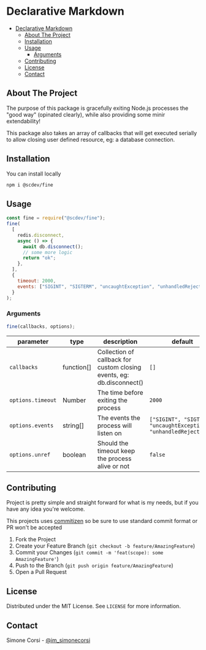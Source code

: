 # Declarative Markdown

<!-- PROJECT SHIELDS -->

<!-- ![tests](https://github.com/simonecorsi/go-declarative-markdown/workflows/test/badge.svg) -->

<!-- toc -->

- [Declarative Markdown](#declarative-markdown)
  - [About The Project](#about-the-project)
  - [Installation](#installation)
  - [Usage](#usage)
    - [Arguments](#arguments)
  - [Contributing](#contributing)
  - [License](#license)
  - [Contact](#contact)

<!-- tocstop -->

## About The Project

The purpose of this package is gracefully exiting Node.js processes the "good way" (opinated clearly), while also providing some minir extendability!

This package also takes an array of callbacks that will get executed serially to allow closing user defined resource, eg: a database connection.

<!-- GETTING STARTED -->

## Installation

You can install locally

```sh
npm i @scdev/fine
```

<!-- USAGE EXAMPLES -->

## Usage

```js
const fine = require("@scdev/fine");
fine(
  [
    redis.disconnect,
    async () => {
      await db.disconnect();
      // some more logic
      return "ok";
    },
  ],
  {
    timeout: 2000,
    events: ["SIGINT", "SIGTERM", "uncaughtException", "unhandledRejection"],
  }
);
```

### Arguments

```js
fine(callbacks, options);
```

| parameter         | type       | description                                                           | default                                                            |
| ----------------- | ---------- | --------------------------------------------------------------------- | ------------------------------------------------------------------ |
| `callbacks`       | function[] | Collection of callback for custom closing events, eg: db.disconnect() | `[]`                                                               |
| `options.timeout` | Number     | The time before exiting the process                                   | `2000`                                                             |
| `options.events`  | string[]   | The events the process will listen on                                 | `["SIGINT", "SIGTERM", "uncaughtException", "unhandledRejection"]` |
| `options.unref`   | boolean    | Should the timeout keep the process alive or not                      | `false`                                                            |

<!-- CONTRIBUTING -->

## Contributing

Project is pretty simple and straight forward for what is my needs, but if you have any idea you're welcome.

This projects uses [commitizen](https://github.com/commitizen/cz-cli) so be sure to use standard commit format or PR won't be accepted

1. Fork the Project
2. Create your Feature Branch (`git checkout -b feature/AmazingFeature`)
3. Commit your Changes (`git commit -m 'feat(scope): some AmazingFeature'`)
4. Push to the Branch (`git push origin feature/AmazingFeature`)
5. Open a Pull Request

<!-- LICENSE -->

## License

Distributed under the MIT License. See `LICENSE` for more information.

<!-- CONTACT -->

## Contact

Simone Corsi - [@im_simonecorsi](https://twitter.com/im_simonecorsi)
